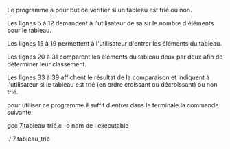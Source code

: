 Le programme a pour but de vérifier si un tableau est trié ou non.

Les lignes 5 à 12 demandent à l'utilisateur de saisir le nombre d'éléments pour le tableau.

Les lignes 15 à 19 permettent à l'utilisateur d'entrer les éléments du tableau.

Les lignes 20 à 31 comparent les éléments du tableau deux par deux afin de déterminer leur classement.

Les lignes 33 à 39 affichent le résultat de la comparaison et indiquent à l'utilisateur si le tableau est trié (en ordre croissant ou décroissant) ou non trié.

pour utiliser ce programme il suffit d entrer dans le terminale la commande suivante:

gcc 7.tableau_trié.c -o nom de l executable

./ 7.tableau_trié
